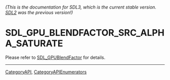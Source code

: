 ###### (This is the documentation for SDL3, which is the current stable version. [SDL2](https://wiki.libsdl.org/SDL2/) was the previous version!)
# SDL_GPU_BLENDFACTOR_SRC_ALPHA_SATURATE

Please refer to [SDL_GPUBlendFactor](SDL_GPUBlendFactor) for details.

----
[CategoryAPI](CategoryAPI), [CategoryAPIEnumerators](CategoryAPIEnumerators)

